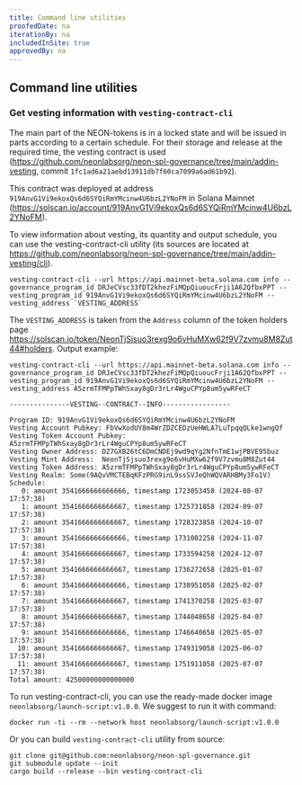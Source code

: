 ```yaml
---
title: Command line utilities
proofedDate: na
iterationBy: na
includedInSite: true
approvedBy: na
---
```

## Command line utilities

### Get vesting information with `vesting-contract-cli`

The main part of the NEON-tokens is in a locked state and will be issued in parts according 
to a certain schedule. For their storage and release at the required time, the vesting contract is used 
(https://github.com/neonlabsorg/neon-spl-governance/tree/main/addin-vesting, commit `1fc1ad6a21aebd13911db7f60ca7099a6ad61b92`).

This contract was deployed at address `919AnvG1Vi9ekoxQs6d6SYQiRmYMcinw4U6bzL2YNoFM` in Solana Mainnet 
(https://solscan.io/account/919AnvG1Vi9ekoxQs6d6SYQiRmYMcinw4U6bzL2YNoFM).

To view information about vesting, its quantity and output schedule, you can use the vesting-contract-cli 
utility (its sources are located at https://github.com/neonlabsorg/neon-spl-governance/tree/main/addin-vesting/cli).
```
vesting-contract-cli --url https://api.mainnet-beta.solana.com info --governance_program_id DRJeCVsc33fDT2khezFiMQpQiuoucFrji1A62QfbxPPT --vesting_program_id 919AnvG1Vi9ekoxQs6d6SYQiRmYMcinw4U6bzL2YNoFM --vesting_address `VESTING_ADDRESS`
```
The `VESTING_ADDRESS` is taken from the `Address` column of the token holders page 
https://solscan.io/token/NeonTjSjsuo3rexg9o6vHuMXw62f9V7zvmu8M8Zut44#holders.
Output example:
```
vesting-contract-cli --url https://api.mainnet-beta.solana.com info --governance_program_id DRJeCVsc33fDT2khezFiMQpQiuoucFrji1A62QfbxPPT --vesting_program_id 919AnvG1Vi9ekoxQs6d6SYQiRmYMcinw4U6bzL2YNoFM --vesting_address A5zrmTFMPpTWhSxay8gDr3rLr4WguCPYp8um5ywRFeCT

---------------VESTING--CONTRACT--INFO-----------------

Program ID: 919AnvG1Vi9ekoxQs6d6SYQiRmYMcinw4U6bzL2YNoFM
Vesting Account Pubkey: FbVwXodUY8m4WrZDZCEDzUeHWLA7LuTpqqQLke1wngQf
Vesting Token Account Pubkey: A5zrmTFMPpTWhSxay8gDr3rLr4WguCPYp8um5ywRFeCT
Vesting Owner Address: DZ7GXB26tC6DmCNDEj9wd9qYg2NfnTmE1wjPBVE95buz
Vesting Mint Address:  NeonTjSjsuo3rexg9o6vHuMXw62f9V7zvmu8M8Zut44
Vesting Token Address: A5zrmTFMPpTWhSxay8gDr3rLr4WguCPYp8um5ywRFeCT
Vesting Realm: Some(9AQvVMCTEBqKFzPRG9inL9ssSVJeQhWQVARHBMy3Fo1V)
Schedule:
   0: amount 3541666666666666, timestamp 1723053458 (2024-08-07 17:57:38)
   1: amount 3541666666666667, timestamp 1725731858 (2024-09-07 17:57:38)
   2: amount 3541666666666667, timestamp 1728323858 (2024-10-07 17:57:38)
   3: amount 3541666666666666, timestamp 1731002258 (2024-11-07 17:57:38)
   4: amount 3541666666666667, timestamp 1733594258 (2024-12-07 17:57:38)
   5: amount 3541666666666667, timestamp 1736272658 (2025-01-07 17:57:38)
   6: amount 3541666666666666, timestamp 1738951058 (2025-02-07 17:57:38)
   7: amount 3541666666666667, timestamp 1741370258 (2025-03-07 17:57:38)
   8: amount 3541666666666667, timestamp 1744048658 (2025-04-07 17:57:38)
   9: amount 3541666666666666, timestamp 1746640658 (2025-05-07 17:57:38)
  10: amount 3541666666666667, timestamp 1749319058 (2025-06-07 17:57:38)
  11: amount 3541666666666667, timestamp 1751911058 (2025-07-07 17:57:38)
Total amount: 42500000000000000
```
To run vesting-contract-cli, you can use the ready-made docker image `neonlabsorg/launch-script:v1.0.0`. We suggest to run it with command:
```
docker run -ti --rm --network host neonlabsorg/launch-script:v1.0.0
```
Or you can build `vesting-contract-cli` utility from source:
```
git clone git@github.com:neonlabsorg/neon-spl-governance.git
git submodule update --init
cargo build --release --bin vesting-contract-cli
```
